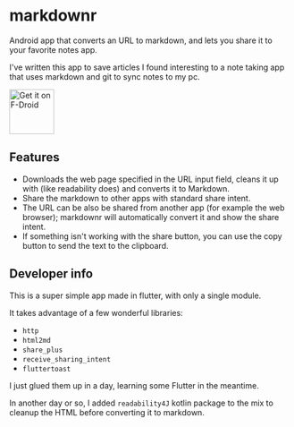 # markdownr

Android app that converts an URL to markdown, and lets you share it to your favorite notes app.

I've written this app to save articles I found interesting to a note taking app that uses markdown and git to sync notes to my pc.

[<img src="https://fdroid.gitlab.io/artwork/badge/get-it-on.png"
     alt="Get it on F-Droid"
     height="80">](https://f-droid.org/packages/com.sanzoghenzo.markdownr/)

## Features

- Downloads the web page specified in the URL input field, cleans it up with (like readability does) and converts it to Markdown.
- Share the markdown to other apps with standard share intent.
- The URL can be also be shared from another app (for example the web browser);
  markdownr will automatically convert it and show the share intent.
- If something isn't working with the share button, you can use the copy button to send the text to the clipboard.

## Developer info

This is a super simple app made in flutter, with only a single module.

It takes advantage of a few wonderful libraries:

- `http`
- `html2md`
- `share_plus`
- `receive_sharing_intent`
- `fluttertoast`

I just glued them up in a day, learning some Flutter in the meantime.

In another day or so, I added `readability4J` kotlin package to the mix to cleanup the HTML before converting it to markdown.
